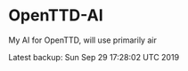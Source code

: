 # OpenTTD-AI
My AI for OpenTTD, will use primarily air

Latest backup: Sun Sep 29 17:28:02 UTC 2019
